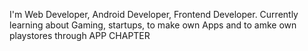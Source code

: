 I'm Web Developer, Android Developer, Frontend Developer.
Currently learning about Gaming, startups, to make own Apps and to amke own playstores through APP CHAPTER
